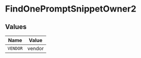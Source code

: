 # FindOnePromptSnippetOwner2


## Values

| Name     | Value    |
| -------- | -------- |
| `VENDOR` | vendor   |